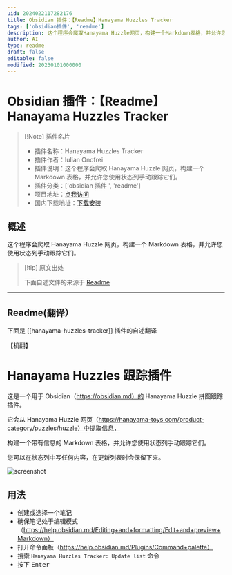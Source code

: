 ```yaml
---
uid: 2024022117282176
title: Obsidian 插件：【Readme】Hanayama Huzzles Tracker
tags: ['obsidian插件', 'readme']
description: 这个程序会爬取Hanayama Huzzle网页，构建一个Markdown表格，并允许您使用状态列手动跟踪它们。
author: AI
type: readme
draft: false
editable: false
modified: 20230101000000
---
```


# Obsidian 插件：【Readme】Hanayama Huzzles Tracker

> [!Note] 插件名片
> - 插件名称：Hanayama Huzzles Tracker
> - 插件作者：Iulian Onofrei
> - 插件说明：这个程序会爬取 Hanayama Huzzle 网页，构建一个 Markdown 表格，并允许您使用状态列手动跟踪它们。
> - 插件分类：['obsidian 插件 ', 'readme']
> - 项目地址：[点我访问](https://github.com/revolter/obsidian-hanayama-huzzles-tracker-plugin)
> - 国内下载地址：[下载安装](https://pkmer.cn/products/plugin/pluginMarket/?hanayama-huzzles-tracker)

## 概述

这个程序会爬取 Hanayama Huzzle 网页，构建一个 Markdown 表格，并允许您使用状态列手动跟踪它们。

> [!tip] 原文出处
>
>下面自述文件的来源于 [Readme](https://ghproxy.net/https://raw.githubusercontent.com/revolter/obsidian-hanayama-huzzles-tracker-plugin/master/README.md)
>

---

## Readme(翻译）

下面是 [[hanayama-huzzles-tracker]] 插件的自述翻译

【机翻】

# Hanayama Huzzles 跟踪插件

这是一个用于 Obsidian（<https://obsidian.md）的> Hanayama Huzzle 拼图跟踪插件。

它会从 Hanayama Huzzle 网页（<https://hanayama-toys.com/product-category/puzzles/huzzle）中提取信息，>

构建一个带有信息的 Markdown 表格，并允许您使用状态列手动跟踪它们。

您可以在状态列中写任何内容，在更新列表时会保留下来。

![screenshot](https://cdn.pkmer.cn/covers/hanayama-huzzles-tracker_2_0.png!pkmer)

## 用法

- 创建或选择一个笔记
- 确保笔记处于编辑模式（<https://help.obsidian.md/Editing+and+formatting/Edit+and+preview+Markdown）>
- 打开命令面板（<https://help.obsidian.md/Plugins/Command+palette）>
- 搜索 `Hanayama Huzzles Tracker: Update list` 命令
- 按下 <kbd>Enter</kbd>




